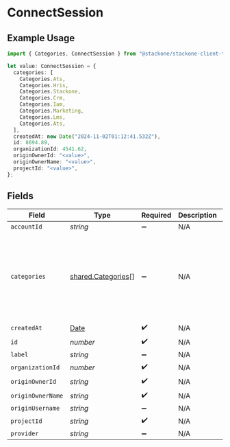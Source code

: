 # ConnectSession

## Example Usage

```typescript
import { Categories, ConnectSession } from "@stackone/stackone-client-ts/sdk/models/shared";

let value: ConnectSession = {
  categories: [
    Categories.Ats,
    Categories.Hris,
    Categories.Stackone,
    Categories.Crm,
    Categories.Iam,
    Categories.Marketing,
    Categories.Lms,
    Categories.Ats,
  ],
  createdAt: new Date("2024-11-02T01:12:41.532Z"),
  id: 8694.89,
  organizationId: 4541.62,
  originOwnerId: "<value>",
  originOwnerName: "<value>",
  projectId: "<value>",
};
```

## Fields

| Field                                                                                         | Type                                                                                          | Required                                                                                      | Description                                                                                   | Example                                                                                       |
| --------------------------------------------------------------------------------------------- | --------------------------------------------------------------------------------------------- | --------------------------------------------------------------------------------------------- | --------------------------------------------------------------------------------------------- | --------------------------------------------------------------------------------------------- |
| `accountId`                                                                                   | *string*                                                                                      | :heavy_minus_sign:                                                                            | N/A                                                                                           |                                                                                               |
| `categories`                                                                                  | [shared.Categories](../../../sdk/models/shared/categories.md)[]                               | :heavy_minus_sign:                                                                            | N/A                                                                                           | [<br/>"ats",<br/>"hris",<br/>"hrisLegacy",<br/>"crm",<br/>"iam",<br/>"marketing",<br/>"lms",<br/>"stackOne"<br/>] |
| `createdAt`                                                                                   | [Date](https://developer.mozilla.org/en-US/docs/Web/JavaScript/Reference/Global_Objects/Date) | :heavy_check_mark:                                                                            | N/A                                                                                           |                                                                                               |
| `id`                                                                                          | *number*                                                                                      | :heavy_check_mark:                                                                            | N/A                                                                                           |                                                                                               |
| `label`                                                                                       | *string*                                                                                      | :heavy_minus_sign:                                                                            | N/A                                                                                           |                                                                                               |
| `organizationId`                                                                              | *number*                                                                                      | :heavy_check_mark:                                                                            | N/A                                                                                           |                                                                                               |
| `originOwnerId`                                                                               | *string*                                                                                      | :heavy_check_mark:                                                                            | N/A                                                                                           |                                                                                               |
| `originOwnerName`                                                                             | *string*                                                                                      | :heavy_check_mark:                                                                            | N/A                                                                                           |                                                                                               |
| `originUsername`                                                                              | *string*                                                                                      | :heavy_minus_sign:                                                                            | N/A                                                                                           |                                                                                               |
| `projectId`                                                                                   | *string*                                                                                      | :heavy_check_mark:                                                                            | N/A                                                                                           |                                                                                               |
| `provider`                                                                                    | *string*                                                                                      | :heavy_minus_sign:                                                                            | N/A                                                                                           |                                                                                               |